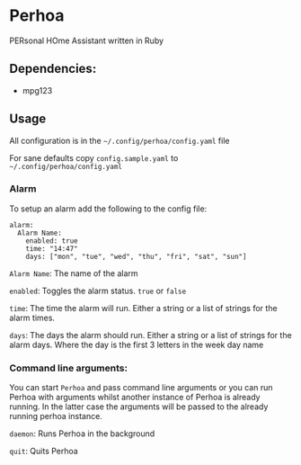 # Perhoa
PERsonal HOme Assistant written in Ruby

## Dependencies: 
  * mpg123

## Usage
All configuration is in the `~/.config/perhoa/config.yaml` file

For sane defaults copy `config.sample.yaml` to `~/.config/perhoa/config.yaml`

### Alarm

To setup an alarm add the following to the config file:

```
alarm: 
  Alarm Name:
    enabled: true
    time: "14:47"
    days: ["mon", "tue", "wed", "thu", "fri", "sat", "sun"]
```

`Alarm Name`: The name of the alarm

`enabled`: Toggles the alarm status. `true` or `false`

`time`: The time the alarm will run. Either a string or a list of strings for the alarm times.

`days`: The days the alarm should run. Either a string or a list of strings for the alarm days. Where the day is the first 3 letters in the week day name

### Command line arguments:

You can start `Perhoa` and pass command line arguments or you can run Perhoa with arguments whilst another instance of Perhoa is already running. In the latter case the arguments will be passed to the already running perhoa instance.

`daemon`: Runs Perhoa in the background

`quit`: Quits Perhoa
